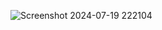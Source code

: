 ![Screenshot 2024-07-19 222104](https://github.com/user-attachments/assets/c38de086-0d40-4971-bc93-a732cfabed45)
